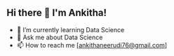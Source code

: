##                  Hi there 👋 I'm Ankitha!


- 🌱 I’m currently learning Data Science
- 💬 Ask me about Data Science
- 📫 How to reach me [ankithaneerudi76@gmail.com]
  
<!--
**AnkithaNirudi/AnkithaNirudi** is a ✨ _special_ ✨ repository because its `README.md` (this file) appears on your GitHub profile.

Here are some ideas to get you started:

- 🔭 I’m currently working on ...
- 🌱 I’m currently learning ...
- 👯 I’m looking to collaborate on ...
- 🤔 I’m looking for help with ...
- 💬 Ask me about ...
- 📫 How to reach me: ...
- 😄 Pronouns: ...
- ⚡ Fun fact: ...
-->
